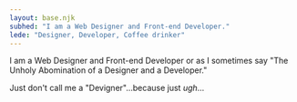 ```yaml
---
layout: base.njk
subhed: "I am a Web Designer and Front-end Developer."
lede: "Designer, Developer, Coffee drinker"
---
```


I am a Web Designer and Front-end Developer or as I sometimes say "The Unholy Abomination of a Designer and a Developer."

Just don't call me a "Devigner"...because just *ugh*...